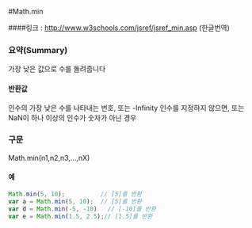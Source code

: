 #Math.min

####링크 : http://www.w3schools.com/jsref/jsref_min.asp (한글번역) 

### 요약(Summary)

가장 낮은 값으로 수를 돌려줍니다

#### 반환값

인수의 가장 낮은 수를 나타내는 번호, 또는 -Infinity 인수를 지정하지 않으면, 또는 NaN이 하나 이상의 인수가 숫자가 아닌 경우

### 구문

Math.min(n1,n2,n3,...,nX)


#### 예

```javascript
Math.min(5, 10);          // [5]를 반환
var a = Math.min(5, 10);  // [5]를 반환
var d = Math.min(-5, -10)   // [-10]를 반환
var e = Math.min(1.5, 2.5);// [1.5]를 반환



